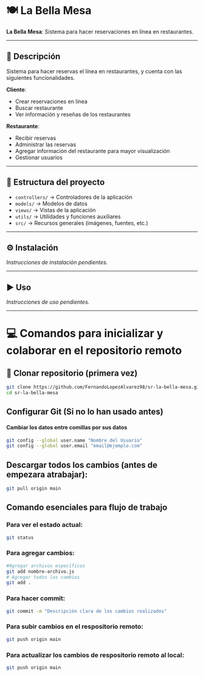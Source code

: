 # 🍽️ La Bella Mesa

**La Bella Mesa**: Sistema para hacer reservaciones en línea en restaurantes.

---

## 📖 Descripción
Sistema para hacer reservas el línea en restaurantes, y cuenta con las siguientes funcionalidades.

**Cliente**:
- Crear reservaciones en línea
- Buscar restaurante
- Ver información y reseñas de los restaurantes

**Restaurante**:
- Recibir reservas
- Administrar las reservas
- Agregar información del restaurante para mayor visualización
- Gestionar usuarios

---

## 📂 Estructura del proyecto
- `controllers/` → Controladores de la aplicación  
- `models/` → Modelos de datos  
- `views/` → Vistas de la aplicación  
- `utils/` → Utilidades y funciones auxiliares
- `src/` → Recursos generales (imágenes, fuentes, etc.)  

---

## ⚙️ Instalación
_Instrucciones de instalación pendientes._

---

## ▶️ Uso
_Instrucciones de uso pendientes._

---

# 💻 Comandos para inicializar y colaborar en el repositorio remoto

## 🔹 Clonar repositorio (primera vez)
```bash
git clone https://github.com/FernandoLopezAlvarez98/sr-la-bella-mesa.git
cd sr-la-bella-mesa
```

## Configurar Git (Si no lo han usado antes)
#### Cambiar los datos entre comillas por sus datos
```bash
git config --global user.name "Nombre del Usuario"
git config --global user.email "email@ejemplo.com"
```

## Descargar todos los cambios (antes de empezara atrabajar):
```bash
git pull origin main
```

## Comando esenciales para flujo de trabajo
### Para ver el estado actual:
```bash
git status
```

### Para agregar cambios:
```bash
#Agregar archivos específicos
git add nombre-archivo.js
# Agregar todos los cambios
git add .
```

### Para hacer commit:
```bash
git commit -m "Descripción clara de los cambios realizados"
```

### Para subir cambios en el respositorio remoto:
```bash
git push origin main
```

### Para actualizar los cambios de respositorio remoto al local:
```bash
git push origin main
```